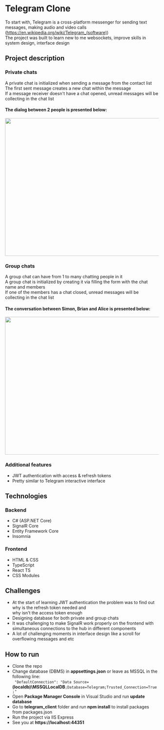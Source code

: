 # Telegram Clone 

To start with, 
Telegram is a cross-platform messenger for sending text messages, making audio and video calls <br>
(https://en.wikipedia.org/wiki/Telegram_(software)) <br>
The project was built to learn new to me websockets, improve skills in 
system design, interface design

## Project description
### Private chats
A private chat is initialized when sending a message from the contact list <br>
The first sent message creates a new chat within the message <br>
If a message receiver doesn't have a chat opened, unread messages will be collecting in the chat list <br>
#### The dialog between 2 people is presented below:
<p align="center">
  <img width="800" height="450" src="https://user-images.githubusercontent.com/73338488/210860186-200612d4-9eae-4634-8cea-fb4fa7c3a486.gif"/>
</p> 

### Group chats
A group chat can have from 1 to many chatting people in it <br>
A group chat is initialized by creating it via filling the form with the chat name and members <br>
If one of the members has a chat closed, unread messages will be collecting in the chat list <br>
#### The conversation between Simon, Brian and Alice is presented below:
<p align="center">
  <img width="800" height="450" src="https://user-images.githubusercontent.com/73338488/210863283-dcefb2c3-500e-4627-80a2-d394e6b2ac5f.gif"/>
</p>

### Additional features
* JWT authentication with access & refresh tokens
* Pretty similar to Telegram interactive interface

## Technologies
### Backend
* C# (ASP.NET Core)
* SignalR Core
* Entity Framework Core
* Insomnia
### Frontend
* HTML & CSS
* TypeScript
* React TS
* CSS Modules

## Challenges
* At the start of learning JWT authentication the problem was to find out why is the refresh token needed and <br>
why isn't the access token enough
* Designing database for both private and group chats
* It was challenging to make SignalR work properly on the frontend with simultaneous connections to the hub in different components
* A lot of challenging moments in interface design like a scroll for overflowing messages and etc

## How to run
* Clone the repo
* Change database (DBMS) in <strong>appsettings.json</strong> or leave as MSSQL in the following line: <br>
`
"DefaultConnection": "Data Source=`<strong>(localdb)\\MSSQLLocalDB</strong>`;Database=Telegram;Trusted_Connection=True;"
`
* Open <strong>Package Manager Console</strong> in Visual Studio and run <strong>update database</strong> <br>
* Go to <strong>telegram_client</strong> folder and run <strong>npm install</strong> to install packages from packages.json
* Run the project via IIS Express
* See you at <strong>https://localhost:44351</strong>

